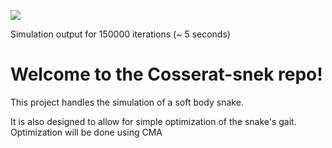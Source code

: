 ![](https://github.com/zbear0808/Cosserat-snek/raw/master/SimulationOut.gif)

Simulation output for 150000 iterations (~ 5 seconds)

# Welcome to the Cosserat-snek repo!
This project handles the simulation of a soft body snake.

It is also designed to allow for simple optimization of the snake's gait. Optimization will be done using CMA 


